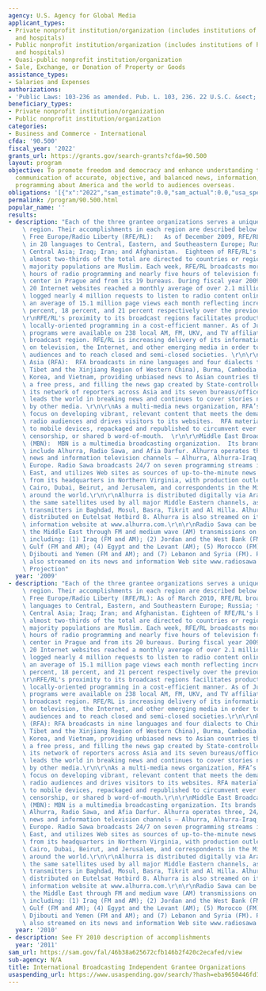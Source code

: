 ```yaml
---
agency: U.S. Agency for Global Media
applicant_types:
- Private nonprofit institution/organization (includes institutions of higher education
  and hospitals)
- Public nonprofit institution/organization (includes institutions of higher education
  and hospitals)
- Quasi-public nonprofit institution/organization
- Sale, Exchange, or Donation of Property or Goods
assistance_types:
- Salaries and Expenses
authorizations:
- 'Public Laws: 103-236 as amended. Pub. L. 103, 236. 22 U.S.C. &sect; 6201.'
beneficiary_types:
- Private nonprofit institution/organization
- Public nonprofit institution/organization
categories:
- Business and Commerce - International
cfda: '90.500'
fiscal_year: '2022'
grants_url: https://grants.gov/search-grants?cfda=90.500
layout: program
objective: To promote freedom and democracy and enhance understanding through multimedia
  communication of accurate, objective, and balanced news, information, and other
  programming about America and the world to audiences overseas.
obligations: '[{"x":"2022","sam_estimate":0.0,"sam_actual":0.0,"usa_spending_actual":333463247.0},{"x":"2023","sam_estimate":0.0,"sam_actual":0.0,"usa_spending_actual":263190417.0},{"x":"2024","sam_estimate":0.0,"sam_actual":0.0,"usa_spending_actual":243313840.0}]'
permalink: /program/90.500.html
popular_name: ''
results:
- description: "Each of the three grantee organizations serves a unique geographic\
    \ region. Their accomplishments in each region are described below: \r\n\r\nRadio\
    \ Free Europe/Radio Liberty (RFE/RL):   As of December 2009, RFE/RL broadcasts\
    \ in 28 languages to Central, Eastern, and Southeastern Europe; Russia; the Caucasus;\
    \ Central Asia; Iraq; Iran; and Afghanistan.  Eighteen of RFE/RL's broadcast languages\
    \ almost two-thirds of the total are directed to countries or regions where the\
    \ majority populations are Muslim. Each week, RFE/RL broadcasts more than 1,000\
    \ hours of radio programming and nearly five hours of television from its operations\
    \ center in Prague and from its 19 bureaus. During fiscal year 2009, RFE/RL's\
    \ 20 Internet websites reached a monthly average of over 2.1 million unique visitors,\
    \ logged nearly 4 million requests to listen to radio content online, and garnered\
    \ an average of 15.1 million page views each month reflecting increases of 13\
    \ percent, 18 percent, and 21 percent respectively over the previous year. \r\n\
    \r\nRFE/RL's proximity to its broadcast regions facilitates production of relevant,\
    \ locally-oriented programming in a cost-efficient manner. As of July 2009, RFE/RL\
    \ programs were available on 238 local AM, FM, UKV, and TV affiliates across its\
    \ broadcast region. RFE/RL is increasing delivery of its information products\
    \ on television, the Internet, and other emerging media in order to attract new\
    \ audiences and to reach closed and semi-closed societies. \r\n\r\nRadio Free\
    \ Asia (RFA):  RFA broadcasts in nine languages and four dialects to China (including\
    \ Tibet and the Xinjiang Region of Western China), Burma, Cambodia, Laos, North\
    \ Korea, and Vietnam, providing unbiased news to Asian countries that do not tolerate\
    \ a free press, and filling the news gap created by State-controlled media. Through\
    \ its network of reporters across Asia and its seven bureaus/offices, RFA frequently\
    \ leads the world in breaking news and continues to cover stories not reported\
    \ by other media. \r\n\r\nAs a multi-media news organization, RFA’s broadcasters\
    \ focus on developing vibrant, relevant content that meets the demands of its\
    \ radio audiences and drives visitors to its websites.  RFA material can be downloaded\
    \ to mobile devices, repackaged and republished to circumvent ever increasing\
    \ censorship, or shared b word-of-mouth.  \r\n\r\nMiddle East Broadcasting Network\
    \ (MBN):  MBN is a multimedia broadcasting organization.  Its brands currently\
    \ include Alhurra, Radio Sawa, and Afia Darfur. Alhurra operates three, 24/7 Arabic-language\
    \ news and information television channels – Alhurra, Alhurra-Iraq, and Alhurra\
    \ Europe. Radio Sawa broadcasts 24/7 on seven programming streams in the Middle\
    \ East, and utilizes Web sites as sources of up-to-the-minute news. MBN broadcasts\
    \ from its headquarters in Northern Virginia, with production outlets in Baghdad,\
    \ Cairo, Dubai, Beirut, and Jerusalem, and correspondents in the Middle East and\
    \ around the world.\r\n\r\nAlhurra is distributed digitally via Arabsat and Nilesat,\
    \ the same satellites used by all major Middle Eastern channels, as well as terrestrial\
    \ transmitters in Baghdad, Mosul, Basra, Tikrit and Al Hilla. Alhurra Europe is\
    \ distributed on Eutelsat Hotbird 8. Alhurra is also streamed on its news and\
    \ information website at www.alhurra.com.\r\n\r\nRadio Sawa can be heard throughout\
    \ the Middle East through FM and medium wave (AM) transmissions on seven streams\
    \ including: (1) Iraq (FM and AM); (2) Jordan and the West Bank (FM); (3) the\
    \ Gulf (FM and AM); (4) Egypt and the Levant (AM); (5) Morocco (FM); (6) Sudan,\
    \ Djibouti and Yemen (FM and AM); and (7) Lebanon and Syria (FM). Radio Sawa is\
    \ also streamed on its news and information Web site www.radiosawa.com.\r\n See\
    \ Projection"
  year: '2009'
- description: "Each of the three grantee organizations serves a unique geographic\
    \ region. Their accomplishments in each region are described below:\r\n\r\nRadio\
    \ Free Europe/Radio Liberty (RFE/RL): As of March 2010, RFE/RL broadcasts in 28\
    \ languages to Central, Eastern, and Southeastern Europe; Russia; the Caucasus;\
    \ Central Asia; Iraq; Iran; and Afghanistan. Eighteen of RFE/RL's broadcast languages\
    \ almost two-thirds of the total are directed to countries or regions where the\
    \ majority populations are Muslim. Each week, RFE/RL broadcasts more than 1,000\
    \ hours of radio programming and nearly five hours of television from its operations\
    \ center in Prague and from its 20 bureaus. During fiscal year 2009, RFE/RL's\
    \ 20 Internet websites reached a monthly average of over 2.1 million unique visitors,\
    \ logged nearly 4 million requests to listen to radio content online, and garnered\
    \ an average of 15.1 million page views each month reflecting increases of 13\
    \ percent, 18 percent, and 21 percent respectively over the previous year.\r\n\
    \r\nRFE/RL's proximity to its broadcast regions facilitates production of relevant,\
    \ locally-oriented programming in a cost-efficient manner. As of July 2009, RFE/RL\
    \ programs were available on 238 local AM, FM, UKV, and TV affiliates across its\
    \ broadcast region. RFE/RL is increasing delivery of its information products\
    \ on television, the Internet, and other emerging media in order to attract new\
    \ audiences and to reach closed and semi-closed societies.\r\n\r\nRadio Free Asia\
    \ (RFA): RFA broadcasts in nine languages and four dialects to China (including\
    \ Tibet and the Xinjiang Region of Western China), Burma, Cambodia, Laos, North\
    \ Korea, and Vietnam, providing unbiased news to Asian countries that do not tolerate\
    \ a free press, and filling the news gap created by State-controlled media. Through\
    \ its network of reporters across Asia and its seven bureaus/offices, RFA frequently\
    \ leads the world in breaking news and continues to cover stories not reported\
    \ by other media.\r\n\r\nAs a multi-media news organization, RFA’s broadcasters\
    \ focus on developing vibrant, relevant content that meets the demands of its\
    \ radio audiences and drives visitors to its websites. RFA material can be downloaded\
    \ to mobile devices, repackaged and republished to circumvent ever increasing\
    \ censorship, or shared b word-of-mouth.\r\n\r\nMiddle East Broadcasting Network\
    \ (MBN): MBN is a multimedia broadcasting organization. Its brands currently include\
    \ Alhurra, Radio Sawa, and Afia Darfur. Alhurra operates three, 24/7 Arabic-language\
    \ news and information television channels – Alhurra, Alhurra-Iraq, and Alhurra\
    \ Europe. Radio Sawa broadcasts 24/7 on seven programming streams in the Middle\
    \ East, and utilizes Web sites as sources of up-to-the-minute news. MBN broadcasts\
    \ from its headquarters in Northern Virginia, with production outlets in Baghdad,\
    \ Cairo, Dubai, Beirut, and Jerusalem, and correspondents in the Middle East and\
    \ around the world.\r\n\r\nAlhurra is distributed digitally via Arabsat and Nilesat,\
    \ the same satellites used by all major Middle Eastern channels, as well as terrestrial\
    \ transmitters in Baghdad, Mosul, Basra, Tikrit and Al Hilla. Alhurra Europe is\
    \ distributed on Eutelsat Hotbird 8. Alhurra is also streamed on its news and\
    \ information website at www.alhurra.com.\r\n\r\nRadio Sawa can be heard throughout\
    \ the Middle East through FM and medium wave (AM) transmissions on seven streams\
    \ including: (1) Iraq (FM and AM); (2) Jordan and the West Bank (FM); (3) the\
    \ Gulf (FM and AM); (4) Egypt and the Levant (AM); (5) Morocco (FM); (6) Sudan,\
    \ Djibouti and Yemen (FM and AM); and (7) Lebanon and Syria (FM). Radio Sawa is\
    \ also streamed on its news and information Web site www.radiosawa.com."
  year: '2010'
- description: See FY 2010 description of accomplishments
  year: '2011'
sam_url: https://sam.gov/fal/46b38a625672cfb146b2f420c2ecafed/view
sub-agency: N/A
title: International Broadcasting Independent Grantee Organizations
usaspending_url: https://www.usaspending.gov/search/?hash=eba9650446fd1501a3cca51003a66fd7
---
```

